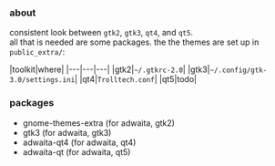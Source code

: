 ### about

consistent look between `gtk2`, `gtk3`, `qt4`, and `qt5`.  
all that is needed are some packages. the the themes are set up in `public_extra/`:  

|toolkit|where|
|---|---|---|
|gtk2|`~/.gtkrc-2.0`|
|gtk3|`~/.config/gtk-3.0/settings.ini`|
|qt4|`Trolltech.conf`|
|qt5|todo|

### packages

  - gnome-themes-extra (for adwaita, gtk2)
  - gtk3 (for adwaita, gtk3)
  - adwaita-qt4 (for adwaita, qt4)
  - adwaita-qt (for adwaita, qt5)
